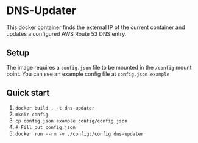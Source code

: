 # DNS-Updater
This docker container finds the external IP of the current container and updates a configured AWS Route 53 DNS entry.

## Setup
The image requires a `config.json` file to be mounted in the `/config` mount point.  You can see an example config file at `config.json.example`

## Quick start
1. `docker build . -t dns-updater`
2. `mkdir config`
3. `cp config.json.example config/config.json`
4. `# Fill out config.json`
2. `docker run --rm -v ./config:/config dns-updater`